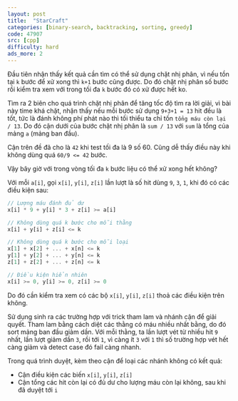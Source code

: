 ```yaml
---
layout: post
title:  "StarCraft"
categories: [binary-search, backtracking, sorting, greedy]
code: 47907
src: [cpp]
difficulty: hard
ads_more: 2
---
```


Đầu tiên nhận thấy kết quả cần tìm có thể sử dụng chặt nhị phân, vì nếu tồn tại `k` bước để xử xong thì `k+1` bước cũng được. Do đó chặt nhị phân số bước rồi kiểm tra xem với trong tối đa `k` bước đó có xử được hết ko.

Tìm ra 2 biên cho quá trình chặt nhị phân để tăng tốc độ tìm ra lời giải, vì bài này time khá chặt, nhận thấy nếu mỗi bước sử dụng `9+3+1 = 13` hit đều là tốt, tức là đánh không phí phát nào thì tối thiểu ta chỉ tốn `tổng máu còn lại / 13`. Do đó cận dưới của bước chặt nhị phân là `sum / 13` với `sum` là tổng của mảng `a` (mảng ban đầu).

Cận trên đề đã cho là `42` khi test tối đa là 9 số 60. Cũng dễ thấy điều này khi không dùng quá `60/9 <= 42` bước.

Vậy bây giờ với trong vòng tối đa `k` bước liệu có thể xử xong hết không?

Với mỗi `a[i]`, gọi `x[i]`, `y[i]`, `z[i]` lần lượt là số hit dùng `9`, `3`, `1`, khi đó có các điều kiện sau:

```js
// Lượng máu đánh đủ dư
x[i] * 9 + y[i] * 3 + z[i] >= a[i]

// Không dùng quá k bước cho mỗi thằng
x[i] + y[i] + z[i] <= k

// Không dùng quá k bước cho mỗi loại
x[1] + x[2] + ... + x[n] <= k
y[1] + y[2] + ... + y[n] <= k
z[1] + z[2] + ... + z[n] <= k

// Điều kiện hiển nhiên
x[i] >= 0, y[i] >= 0, z[i] >= 0
```

Do đó cần kiểm tra xem có các bộ `x[i]`, `y[i]`, `z[i]` thoả các điều kiện trên không.

Sử dụng sinh ra các trường hợp với trick tham lam và nhánh cận để giải quyết. Tham lam bằng cách diệt các thằng có máu nhiều nhất bằng, do đó sort mảng ban đầu giảm dần. Với mỗi thằng, ta lần lượt vét từ nhiều hit `9` nhất, lần lượt giảm dần `3`, rồi tới `1`, vì càng ít `3` với `1` thì số trường hợp vét hết càng giảm và detect case đó fail càng nhanh.

Trong quá trình duyệt, kèm theo cận để loại các nhánh không có kết quả:

+ Cận điều kiện các biến `x[i]`, `y[i]`, `z[i]`
+ Cận tổng các hit còn lại có đủ dư cho lượng máu còn lại không, sau khi đã duyệt tới `i`
